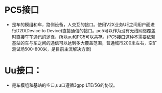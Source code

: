 # PC5接口
- 是车的模组和车，路侧设备，人交互的接口。使用V2X业务UE之间用户面进行D2D(Device to Device)直接通信的接口。pc5可以作为没有无线网络覆盖时直接车车通讯的途径，所以uu和PC5可以共存。(PC5接口这种不需要依赖基站的车与车之间的通信可以达到多大覆盖范围，普通城市200米左右，空旷测试场500-800米，是目前主流解决方案)
# Uu接口：
- 是车模组和基站的空口,uu口遵循3gpp LTE/5G的协议。
